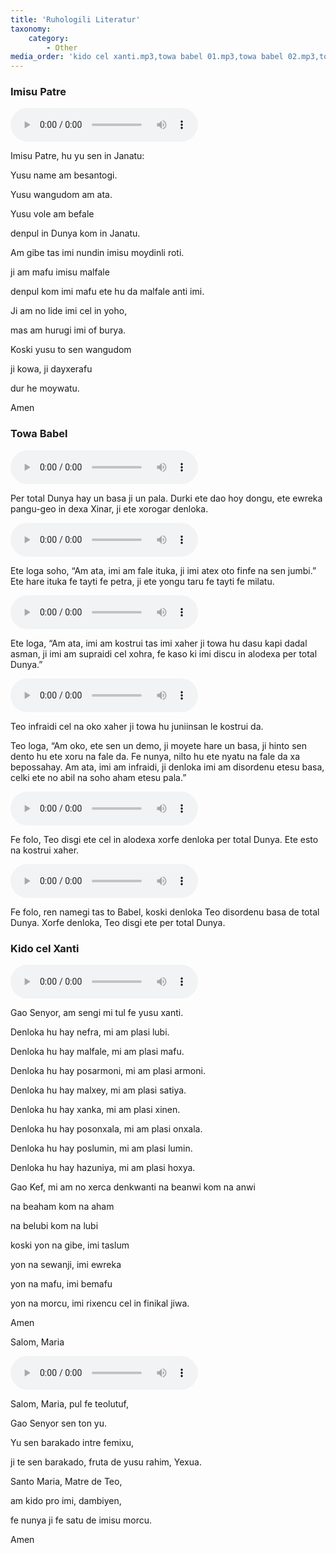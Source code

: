 ```yaml
---
title: 'Ruhologili Literatur'
taxonomy:
    category:
        - Other
media_order: 'kido cel xanti.mp3,towa babel 01.mp3,towa babel 02.mp3,towa babel 03.mp3,towa babel 04.mp3,towa babel 05.mp3,towa babel 06.mp3,salom maria.mp3,imisu patre.mp3'
---
```


### Imisu Patre

<audio controls>
 <source src="/historili-doku/ruhologili-literatur/imisu patre.mp3" type="audio/mp3" />
 <p>Your user agent does not support the HTML5 Audio element.</p>
</audio>

Imisu Patre, hu yu sen in Janatu:

Yusu name am besantogi.

Yusu wangudom am ata.

Yusu vole am befale

denpul in Dunya kom in Janatu.

Am gibe tas imi nundin imisu moydinli roti.

ji am mafu imisu malfale

denpul kom imi mafu ete hu da malfale anti imi.

Ji am no lide imi cel in yoho,

mas am hurugi imi of burya.

Koski yusu to sen wangudom

ji kowa, ji dayxerafu

dur he moywatu.

Amen

### Towa Babel

<audio controls>
 <source src="/historili-doku/ruhologili-literatur/towa babel 01.mp3" type="audio/mp3" />
 <p>Your user agent does not support the HTML5 Audio element.</p>
</audio>

Per total Dunya hay un basa ji un pala. Durki ete dao hoy dongu, ete ewreka pangu-geo in dexa Xinar, ji ete xorogar denloka.

<audio controls>
 <source src="/historili-doku/ruhologili-literatur/towa babel 02.mp3" type="audio/mp3" />
 <p>Your user agent does not support the HTML5 Audio element.</p>
</audio>

Ete loga soho, “Am ata, imi am fale ituka, ji imi atex oto finfe na sen jumbi.” Ete hare ituka fe tayti fe petra, ji ete yongu taru fe tayti fe milatu.

<audio controls>
 <source src="/historili-doku/ruhologili-literatur/towa babel 03.mp3" type="audio/mp3" />
 <p>Your user agent does not support the HTML5 Audio element.</p>
</audio>

Ete loga, “Am ata, imi am kostrui tas imi xaher ji towa hu dasu kapi dadal asman, ji imi am supraidi cel xohra, fe kaso ki imi discu in alodexa per total Dunya.”

<audio controls>
 <source src="/historili-doku/ruhologili-literatur/towa babel 04.mp3" type="audio/mp3" />
 <p>Your user agent does not support the HTML5 Audio element.</p>
</audio>

Teo infraidi cel na oko xaher ji towa hu juniinsan le kostrui da.

Teo loga, “Am oko, ete sen un demo, ji moyete hare un basa, ji hinto sen dento hu ete xoru na fale da. Fe nunya, nilto hu ete nyatu na fale da xa bepossahay. Am ata, imi am infraidi, ji denloka imi am disordenu etesu basa, celki ete no abil na soho aham etesu pala.”

<audio controls>
 <source src="/historili-doku/ruhologili-literatur/towa babel 05.mp3" type="audio/mp3" />
 <p>Your user agent does not support the HTML5 Audio element.</p>
</audio>

Fe folo, Teo disgi ete cel in alodexa xorfe denloka per total Dunya. Ete esto na kostrui xaher.

<audio controls>
 <source src="/historili-doku/ruhologili-literatur/towa babel 06.mp3" type="audio/mp3" />
 <p>Your user agent does not support the HTML5 Audio element.</p>
</audio>

Fe folo, ren namegi tas to Babel, koski denloka Teo disordenu basa de total Dunya. Xorfe denloka, Teo disgi ete per total Dunya.

### Kido cel Xanti

<audio controls>
 <source src="/historili-doku/ruhologili-literatur/kido cel xanti.mp3" type="audio/mp3" />
 <p>Your user agent does not support the HTML5 Audio element.</p>
</audio>

Gao Senyor, am sengi mi tul fe yusu xanti.

Denloka hu hay nefra, mi am plasi lubi.

Denloka hu hay malfale, mi am plasi mafu.

Denloka hu hay posarmoni, mi am plasi armoni.

Denloka hu hay malxey, mi am plasi satiya.

Denloka hu hay xanka, mi am plasi xinen.

Denloka hu hay posonxala, mi am plasi onxala.

Denloka hu hay poslumin, mi am plasi lumin.

Denloka hu hay hazuniya, mi am plasi hoxya.

Gao Kef, mi am no xerca denkwanti na beanwi kom na anwi

na beaham kom na aham

na belubi kom na lubi

koski yon na gibe, imi taslum

yon na sewanji, imi ewreka

yon na mafu, imi bemafu

yon na morcu, imi rixencu cel in finikal jiwa.

Amen

Salom, Maria

<audio controls>
 <source src="/historili-doku/ruhologili-literatur/salom maria.mp3" type="audio/mp3" />
 <p>Your user agent does not support the HTML5 Audio element.</p>
</audio>

Salom, Maria, pul fe teolutuf,

Gao Senyor sen ton yu.

Yu sen barakado intre femixu,

ji te sen barakado, fruta de yusu rahim, Yexua.

Santo Maria, Matre de Teo,

am kido pro imi, dambiyen,

fe nunya ji fe satu de imisu morcu.

Amen